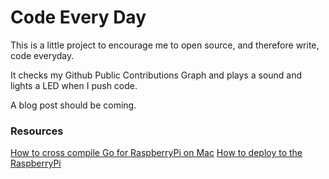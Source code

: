 Code Every Day
=============

This is a little project to encourage me to open source, and therefore write, code everyday.

It checks my Github Public Contributions Graph and plays a sound and lights a LED when I push code.

A blog post should be coming.

### Resources

[How to cross compile Go for RaspberryPi on Mac](http://dave.cheney.net/2012/09/08/an-introduction-to-cross-compilation-with-go)
[How to deploy to the RaspberryPi](https://gist.github.com/izqui/171441777f939267af8d)